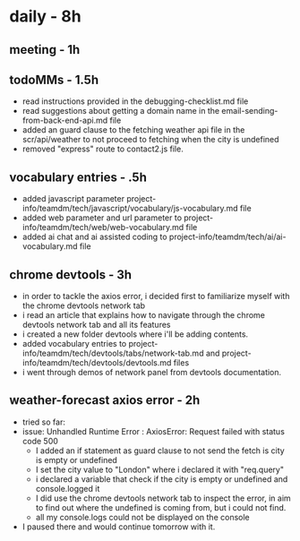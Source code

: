 # daily - 8h

## meeting - 1h

## todoMMs - 1.5h

* read instructions provided in the debugging-checklist.md file
* read suggestions about getting a domain name in the email-sending-from-back-end-api.md file
* added an guard clause to the fetching weather api file in the scr/api/weather to not proceed to fetching when the city is undefined
* removed "express" route to contact2.js file.

## vocabulary entries - .5h
* added javascript parameter project-info/teamdm/tech/javascript/vocabulary/js-vocabulary.md file
* added web parameter and url parameter to project-info/teamdm/tech/web/web-vocabulary.md file
* added ai chat and ai assisted coding to project-info/teamdm/tech/ai/ai-vocabulary.md file

## chrome devtools - 3h
* in order to tackle the axios error, i decided first to familiarize myself with the chrome devtools network tab
* i read an article that explains how to navigate through the chrome devtools network tab and all its features
* i created a new folder devtools where i'll be adding contents.
* added vocabulary entries to project-info/teamdm/tech/devtools/tabs/network-tab.md and project-info/teamdm/tech/devtools/devtools.md files
* i went through demos of network panel from devtools documentation.

## weather-forecast axios error - 2h
*   tried so far:
  * issue: Unhandled Runtime Error : AxiosError: Request failed with status code 500
    * I added an if statement as guard clause to not send the fetch is city is empty or undefined
    * I set the city value to "London" where i declared it with "req.query"
    * i declared a variable that check if the city is empty or undefined and console.logged it
    * I did use the chrome devtools network tab to inspect the error, in aim to find out where the undefined is coming from, but i could not find.
    * all my console.logs could not be displayed on the console
* I paused there and would continue tomorrow with it.
  